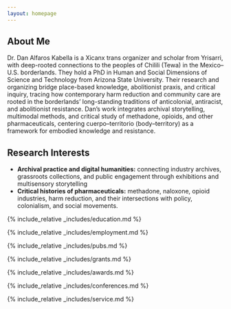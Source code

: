 ```yaml
---
layout: homepage
---
```


## About Me

Dr. Dan Alfaros Kabella is a Xicanx trans organizer and scholar from Yrisarri, with deep-rooted connections to the peoples of Chilili (Tewa) in the Mexico–U.S. borderlands. They hold a PhD in Human and Social Dimensions of Science and Technology from Arizona State University. Their research and organizing bridge place-based knowledge, abolitionist praxis, and critical inquiry, tracing how contemporary harm reduction and community care are rooted in the borderlands’ long-standing traditions of anticolonial, antiracist, and abolitionist resistance. Dan’s work integrates archival storytelling, multimodal methods, and critical study of methadone, opioids, and other pharmaceuticals, centering cuerpo–territorio (body–territory) as a framework for embodied knowledge and resistance.

## Research Interests

- **Archival practice and digital humanities:** connecting industry archives, grassroots collections, and public engagement through exhibitions and multisensory storytelling
- **Critical histories of pharmaceuticals:** methadone, naloxone, opioid industries, harm reduction, and their intersections with policy, colonialism, and social movements.

{% include_relative _includes/education.md %}

{% include_relative _includes/employment.md %}

{% include_relative _includes/pubs.md %}

<!--{% include_relative _includes/art.md %}--> <!-- you can escape this line if you don't have any art examples -->

{% include_relative _includes/grants.md %}

{% include_relative _includes/awards.md %}

{% include_relative _includes/conferences.md %}

{% include_relative _includes/service.md %}
